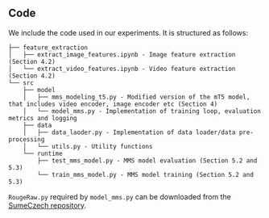 ## Code

We include the code used in our experiments. It is structured as follows:

```
├── feature_extraction
│   ├── extract_image_features.ipynb - Image feature extraction (Section 4.2)
│   └── extract_video_features.ipynb - Video feature extraction (Section 4.2)
└── src
    ├── model
    │   ├── mms_modeling_t5.py - Modified version of the mT5 model, that includes video encoder, image encoder etc (Section 4)
    │   └── model_mms.py - Implementation of training loop, evaluation metrics and logging
    ├── data
    │   ├── data_laoder.py - Implementation of data loader/data pre-processing
    │   └── utils.py - Utility functions
    └── runtime
        ├── test_mms_model.py - MMS model evaluation (Section 5.2 and 5.3)
        └── train_mms_model.py - MMS model training (Section 5.2 and 5.3)

```

`RougeRaw.py` required by `model_mms.py` can be downloaded from the [SumeCzech repository](https://lindat.cz/repository/xmlui/handle/11234/1-2615?locale-attribute=cs).
